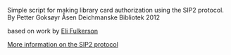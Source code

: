 Simple script for making library card authorization using the SIP2 protocol.
By Petter Goksøyr Åsen
Deichmanske Bibliotek 2012

based on work by [Eli Fulkerson](www.elifulkerson.com/projects/librarystuff.php)

[More information on the SIP2 protocol](http://multimedia.3m.com/mws/mediawebserver?mwsId=SSSSSu7zK1fslxtUm8_9m82Uev7qe17zHvTSevTSeSSSSSS--&fn=SIP2%20Protocol%20Definition.pdf)


